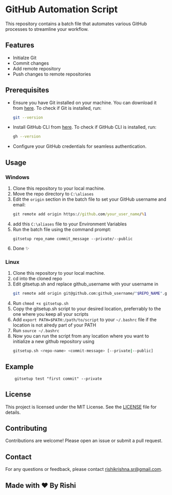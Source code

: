 # GitHub Automation Script

This repository contains a batch file that automates various GitHub processes to streamline your workflow.

## Features

- Initialze Git
- Commit changes
- Add remote repository
- Push changes to remote repositories

## Prerequisites

- Ensure you have Git installed on your machine. You can download it from [here](https://git-scm.com/downloads). To check if Git is installed, run:
    ```sh
    git --version
    ```
- Install GitHub CLI from [here](https://cli.github.com/). To check if GitHub CLI is installed, run:
    ```sh
    gh --version
    ```
- Configure your GitHub credentials for seamless authentication.

## Usage 
### Windows

1. Clone this repository to your local machine.
2. Move the repo directory to `C:\aliases`
3. Edit the `origin` section in the batch file to set your GitHub username and email:
    ```bat
    git remote add origin https://github.com/your_user_name/%1
    ```
4. add this `C:\aliases` file to your Environment Variables
5. Run the batch file using the command prompt:
    ```
    gitsetup repo_name commit_message --private/--public 
    ```
6. Done ✨

### Linux
1. Clone this repository to your local machine.
2. cd into the cloned repo
3. Edit gitsetup.sh and replace github_username with your username in
    ```bash
    git remote add origin git@github.com:github_username/"$REPO_NAME".git
    ```
4. Run `chmod +x gitsetup.sh`
5. Copy the gitsetup.sh script to your desired location, preferrably to the one where you keep all your scripts
6. Add `export PATH=$PATH:/path/to/script` to your `~/.bashrc` file if the location is not alredy part of your PATH 
7. Run `source ~/.bashrc`
8. Now you can run the script from any location where you want to initialize a new github repository using
    ```bash
    gitsetup.sh <repo-name> <commit-message> [--private|--public]
    ```

## Example
```
    gitsetup test "first commit" --private
```

## License

This project is licensed under the MIT License. See the [LICENSE](LICENSE) file for details.

## Contributing

Contributions are welcome! Please open an issue or submit a pull request.

## Contact

For any questions or feedback, please contact [rishikrishna.sr@gmail.com](mailto:rishikrishna.sr@gmail.com).

## Made with ❤️ By Rishi
